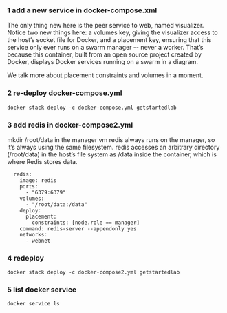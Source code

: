 ### 1 add a new service in docker-compose.xml
The only thing new here is the peer service to web, named visualizer. Notice two new things here: a volumes key, giving the visualizer access to the host’s socket file for Docker, and a placement key, ensuring that this service only ever runs on a swarm manager -- never a worker. That’s because this container, built from an open source project created by Docker, displays Docker services running on a swarm in a diagram.

We talk more about placement constraints and volumes in a moment.

### 2 re-deploy docker-compose.yml
```
docker stack deploy -c docker-compose.yml getstartedlab
```

### 3 add redis in docker-compose2.yml 
mkdir /root/data in the manager vm
redis always runs on the manager, so it’s always using the same filesystem.
redis accesses an arbitrary directory (/root/data) in the host’s file system as /data inside the container, which is where Redis stores data.
```
  redis:
    image: redis
    ports:
      - "6379:6379"
    volumes:
      - "/root/data:/data"
    deploy:
      placement:
        constraints: [node.role == manager]
    command: redis-server --appendonly yes
    networks:
      - webnet
```

### 4 redeploy
```
docker stack deploy -c docker-compose2.yml getstartedlab
```

### 5 list docker service
```
docker service ls
```

